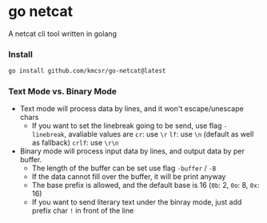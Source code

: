 
# go netcat

A netcat cli tool written in golang

### Install

```sh
go install github.com/kmcsr/go-netcat@latest
```

### Text Mode vs. Binary Mode

- Text mode will process data by lines, and it won't escape/unescape chars
   - If you want to set the linebreak going to be send, use flag `-linebreak`, avaliable values are
      `cr`: use `\r`
      `lf`: use `\n` (default as well as fallback)
      `crlf`: use `\r\n`
- Binary mode will process input data by lines, and output data by per buffer.
   - The length of the buffer can be set use flag `-buffer` / `-B`
   - If the data cannot fill over the buffer, it will be print anyway
   - The base prefix is allowed, and the default base is 16 (`0b`: 2, `0o`: 8, `0x`: 16)
   - If you want to send literary text under the binray mode, just add prefix char `!` in front of the line
